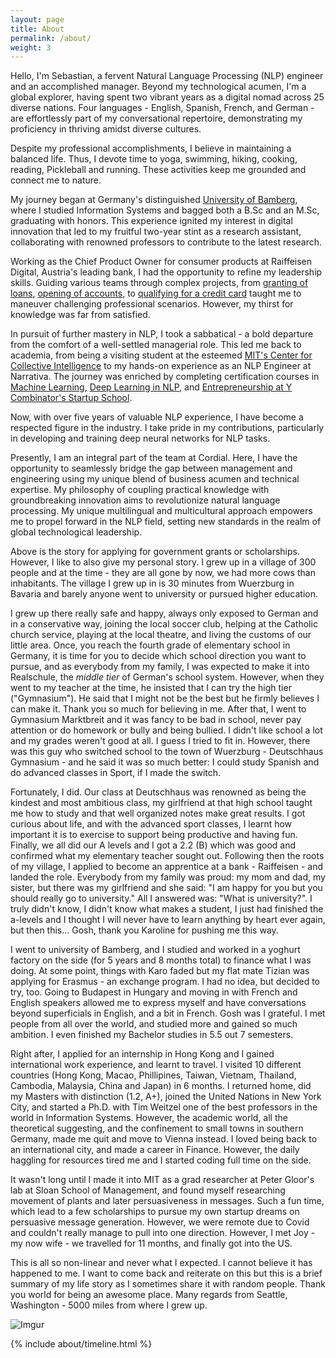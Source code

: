 ```yaml
---
layout: page
title: About
permalink: /about/
weight: 3
---
```


Hello, I'm Sebastian, a fervent Natural Language Processing (NLP) engineer and an accomplished manager. Beyond my technological acumen, I'm a global explorer, having spent two vibrant years as a digital nomad across 25 diverse nations. Four languages - English, Spanish, French, and German - are effortlessly part of my conversational repertoire, demonstrating my proficiency in thriving amidst diverse cultures. 

Despite my professional accomplishments, I believe in maintaining a balanced life. Thus, I devote time to yoga, swimming, hiking, cooking, reading, Pickleball and running. These activities keep me grounded and connect me to nature. 

My journey began at Germany's distinguished [University of Bamberg](https://www.uni-bamberg.de/presse/pm/artikel/che-masterbefragung-2020/), where I studied Information Systems and bagged both a B.Sc and an M.Sc, graduating with honors. This experience ignited my interest in digital innovation that led to my fruitful two-year stint as a research assistant, collaborating with renowned professors to contribute to the latest research.

Working as the Chief Product Owner for consumer products at Raiffeisen Digital, Austria's leading bank, I had the opportunity to refine my leadership skills. Guiding various teams through complex projects, from [granting of loans](https://www.raiffeisen.at/ooe/de/privatkunden/kredit-leasing/konsumkredit.html), [opening of accounts](https://www.raiffeisen.at/ooe/de/privatkunden/konto/girokonto.html), to [qualifying for a credit card](https://www.raiffeisen.at/ooe/de/privatkunden/karte/kreditkarte.html) taught me to maneuver challenging professional scenarios. However, my thirst for knowledge was far from satisfied. 

In pursuit of further mastery in NLP, I took a sabbatical - a bold departure from the comfort of a well-settled managerial role. This led me back to academia, from being a visiting student at the esteemed [MIT's Center for Collective Intelligence](https://www.youtube.com/watch?v=myXANO-Mvo4) to my hands-on experience as an NLP Engineer at Narrativa. The journey was enriched by completing certification courses in [Machine Learning](https://www.datacamp.com/statement-of-accomplishment/track/fcc43394ed8ce4a8b20daf705e4c3e976c6e028e), [Deep Learning in NLP](https://www.coursera.org/account/accomplishments/certificate/2N9ZQ8BVSG8H), and [Entrepreneurship at Y Combinator's Startup School](https://www.startupschool.org/users/shWfuCCKk/certificate).

Now, with over five years of valuable NLP experience, I have become a respected figure in the industry. I take pride in my contributions, particularly in developing and training deep neural networks for NLP tasks.

Presently, I am an integral part of the team at Cordial. Here, I have the opportunity to seamlessly bridge the gap between management and engineering using my unique blend of business acumen and technical expertise. My philosophy of coupling practical knowledge with groundbreaking innovation aims to revolutionize natural language processing. My unique multilingual and multicultural approach empowers me to propel forward in the NLP field, setting new standards in the realm of global technological leadership.

Above is the story for applying for government grants or scholarships. However, I like to also give my personal story. I grew up in a village of 300 people and at the time - they are all gone by now, we had more cows than inhabitants. The village I grew up in is 30 minutes from Wuerzburg in Bavaria and barely anyone went to university or pursued higher education.

I grew up there really safe and happy, always only exposed to German and in a conservative way, joining the local soccer club, helping at the Catholic church service, playing at the local theatre, and living the customs of our little area. Once, you reach the fourth grade of elementary school in Germany, it is time for you to decide which school direction you want to pursue, and as everybody from my family, I was expected to make it into Realschule, the *middle tier* of German's school system. However, when they went to my teacher at the time, he insisted that I can try the high tier ("Gymnasium"). He said that I might not be the best but he firmly believes I can make it. Thank you so much for believing in me. After that, I went to Gymnasium Marktbreit and it was fancy to be bad in school, never pay attention or do homework or bully and being bullied. I didn't like school a lot and my grades weren't good at all. I guess I tried to fit in. However, there was this guy who switched school to the town of Wuerzburg - Deutschhaus Gymnasium - and he said it was so much better: I could study Spanish and do advanced classes in Sport, if I made the switch. 

Fortunately, I did. Our class at Deutschhaus was renowned as being the kindest and most ambitious class, my girlfriend at that high school taught me how to study and that well organized notes make great results. I got curious about life, and with the advanced sport classes, I learnt how important it is to exercise to support being productive and having fun. Finally, we all did our A levels and I got a 2.2 (B) which was good and confirmed what my elementary teacher sought out. Following then the roots of my village, I applied to become an apprentice at a bank - Raiffeisen - and landed the role. Everybody from my family was proud: my mom and dad, my sister, but there was my girlfriend and she said: "I am happy for you but you should really go to university." All I answered was: "What is university?". I truly didn't know, I didn't know what makes a student, I just had finished the a-levels and I thought I will never have to learn anything by heart ever again, but then this... Gosh, thank you Karoline for pushing me this way.

I went to university of Bamberg, and I studied and worked in a yoghurt factory on the side (for 5 years and 8 months total) to finance what I was doing. At some point, things with Karo faded but my flat mate Tizian was applying for Erasmus - an exchange program. I had no idea, but decided to try, too. Going to Budapest in Hungary and moving in with French and English speakers allowed me to express myself and have conversations beyond superficials in English, and a bit in French. Gosh was I grateful. I met people from all over the world, and studied more and gained so much ambition. I even finished my Bachelor studies in 5.5 out 7 semesters.

Right after, I applied for an internship in Hong Kong and I gained international work experience, and learnt to travel. I visited 10 different countries (Hong Kong, Macao, Phillipines, Taiwan, Vietnam, Thailand, Cambodia, Malaysia, China and Japan) in 6 months. I returned home, did my Masters with distinction (1.2, A+), joined the United Nations in New York City, and started a Ph.D. with Tim Weitzel one of the best professors in the world in Information Systems. However, the academic world, all the theoretical suggesting, and the confinement to small towns in southern Germany, made me quit and move to Vienna instead. I loved being back to an international city, and made a career in Finance. However, the daily haggling for resources tired me and I started coding full time on the side. 

It wasn't long until I made it into MIT as a grad researcher at Peter Gloor's lab at Sloan School of Management, and found myself researching movement of plants and later persuasiveness in messages. Such a fun time, which lead to a few scholarships to pursue my own startup dreams on persuasive message generation. However, we were remote due to Covid and couldn't really manage to pull into one direction. However, I met Joy - my now wife - we travelled for 11 months, and finally got into the US. 

This is all so non-linear and never what I expected. I cannot believe it has happened to me. I want to come back and reiterate on this but this is a brief summary of my life story as I sometimes share it with random people. Thank you world for being an awesome place. Many regards from Seattle, Washington - 5000 miles from where I grew up. 

![Imgur](https://i.imgur.com/m4jlWgEm.jpg)

<div class="row">
{% include about/timeline.html %}
</div>
